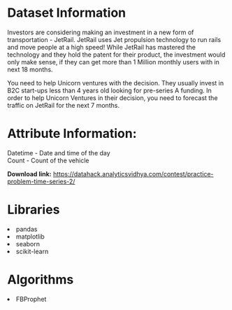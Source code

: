 # Dataset Information

Investors are considering making an investment in a new form of transportation - JetRail. JetRail uses Jet propulsion technology to run rails and move people at a high speed! While JetRail has mastered the technology and they hold the patent for their product, the investment would only make sense, if they can get more than 1 Million monthly users with in next 18 months.
 
You need to help Unicorn ventures with the decision. They usually invest in B2C start-ups less than 4 years old looking for pre-series A funding. In order to help Unicorn Ventures in their decision, you need to forecast the traffic on JetRail for the next 7 months.


# Attribute Information:

Datetime - Date and time of the day \
Count - Count of the vehicle

**Download link:** https://datahack.analyticsvidhya.com/contest/practice-problem-time-series-2/

# Libraries

<li>pandas
<li>matplotlib
<li>seaborn
<li>scikit-learn

# Algorithms

<li>FBProphet
 
